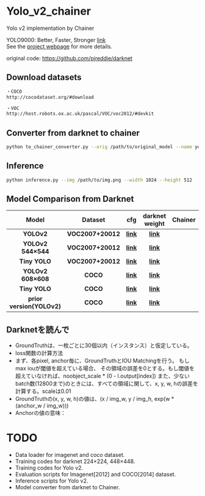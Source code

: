 # Yolo_v2_chainer
Yolo v2 implementation by Chainer

YOLO9000: Better, Faster, Stronger [link](https://pjreddie.com/media/files/papers/YOLO9000.pdf)  
See the [project webpage](https://pjreddie.com/darknet/yolo/) for more details.

original code: https://github.com/pjreddie/darknet

## Download datasets
```bash
・COCO
http://cocodataset.org/#download

・VOC
http://host.robots.ox.ac.uk/pascal/VOC/voc2012/#devkit
```

## Converter from darknet to chainer
```bash
python to_chainer_converter.py --orig /path/to/original_model --name yolo_v2_chainer
```

## Inference
```bash
python inference.py --img /path/to/img.png --width 1024 --height 512
```

## Model Comparison from Darknet
| Model | Dataset | cfg | darknet weight | Chainer |
|:--------------:|:---------------:|:---------------:|:---------------:|:---------------:|
| **YOLOv2** | **VOC2007+20012** | **[link](https://github.com/pjreddie/darknet/blob/master/cfg/yolo-voc.cfg)** | **[link](https://pjreddie.com/media/files/yolo-voc.weights)** | |
| **YOLOv2 544×544** | **VOC2007+20012** | **[link](https://github.com/pjreddie/darknet/blob/master/cfg/yolo-voc.cfg)** | **[link](https://pjreddie.com/media/files/yolo-voc.weights)** | |
| **Tiny YOLO** | **VOC2007+20012** | **[link](https://github.com/pjreddie/darknet/blob/master/cfg/tiny-yolo-voc.cfg)** | **[link](https://pjreddie.com/media/files/tiny-yolo-voc.weights)** | |
| **YOLOv2 608×608** | **COCO** | **[link](https://github.com/pjreddie/darknet/blob/master/cfg/yolo.cfg)** | **[link](https://pjreddie.com/media/files/yolo.weights)** | |
| **Tiny YOLO** | **COCO** | **[link](https://github.com/pjreddie/darknet/blob/master/cfg/tiny-yolo.cfg)** | **[link](https://pjreddie.com/media/files/tiny-yolo.weights)** | |
| **prior version(YOLOv2)** | **COCO** | **[link](https://github.com/pjreddie/darknet/blob/master/cfg/yolo.2.0.cfg)** | **[link](https://drive.google.com/open?id=0B4kMaWAXZNSWcUJCVW1aOHV0MkU)** || |

## Darknetを読んで
- GroundTruthは、一枚ごとに30個以内（インスタンス）と仮定している。
- loss関数の計算方法
- まず、各pixel, anchor毎に、GroundTruthとIOU Matchingを行う。 もしmax iouが閾値を超えている場合、
  その領域の誤差を0とする。もし閾値を超えていなければ、noobject_scale * (0 - l.output[index])
  また、少ないbatch数(12800まで)のときには、すべての領域に関して、x, y, w, hの誤差を計算する。scaleは0.01
- GroundTruthの(x, y, w, h)の値は、(x / img_w, y / img_h, exp(w * (anchor_w / img_w)))
- Anchorの値の意味：


# TODO
- Data loader for imagenet and coco dataset.
- Training codes for darknet 224×224, 448×448.
- Training codes for Yolo v2.
- Evaluation scripts for Imagenet[2012] and COCO[2014] dataset.
- Inference scripts for Yolo v2.
- Model converter from darknet to Chainer.

